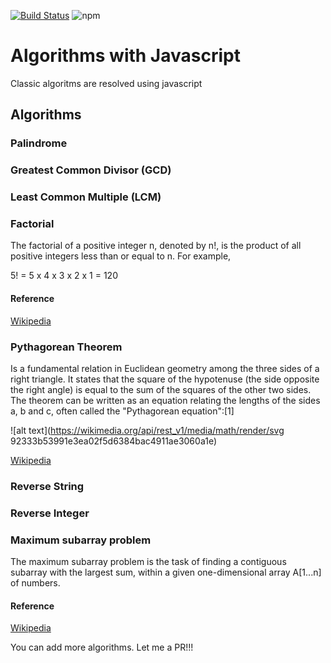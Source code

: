 [![Build Status](https://travis-ci.org/wooltar/stunning-algorithms.svg?branch=master)](https://travis-ci.org/wooltar/stunning-algorithms)
![npm](https://img.shields.io/npm/v/npm.svg)

# Algorithms with Javascript

Classic algoritms are resolved using javascript

## Algorithms

### Palindrome


### Greatest Common Divisor (GCD)


### Least Common Multiple (LCM)


### Factorial

The factorial of a positive integer n, denoted by n!, is the product of all positive integers less than or equal to n. For example,
  <p class="text-center"> 5! = 5 x 4 x 3 x 2 x 1 = 120</p>

#### Reference
[Wikipedia](https://en.wikipedia.org/wiki/Factorial)


### Pythagorean Theorem
Is a fundamental relation in Euclidean geometry among the three sides of a right triangle. It states that the square of the hypotenuse (the side opposite the right angle) is equal to the sum of the squares of the other two sides. The theorem can be written as an equation relating the lengths of the sides a, b and c, often called the "Pythagorean equation":[1]

![alt text](https://wikimedia.org/api/rest_v1/media/math/render/svg 92333b53991e3ea02f5d6384bac4911ae3060a1e)

[Wikipedia](https://en.wikipedia.org/wiki/Pythagorean_theorem)

### Reverse String 

### Reverse Integer 


### Maximum subarray problem

The maximum subarray problem is the task of finding a contiguous subarray with the largest sum, within a given one-dimensional array A[1...n] of numbers.

#### Reference
[Wikipedia](https://en.wikipedia.org/wiki/Maximum_subarray_problem)



You can add more algorithms. Let me a PR!!!
 